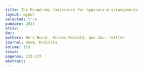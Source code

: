 ```yaml
---
title: The Monodromy Conjecture for hyperplane arrangements
layout: mypub
selected: true
pubdate: 2011
arxiv: 
doi: 
authors: Nero Budur, Mircea Mustață, and Zach Teitler
journal: Geom. Dedicata
volume: 153
issue:
pagenos: 131-137
abstract:
---
```

